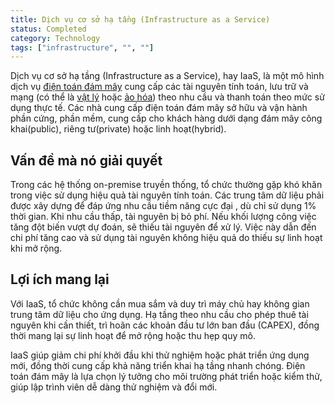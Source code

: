 ```yaml
---
title: Dịch vụ cơ sở hạ tầng (Infrastructure as a Service)
status: Completed
category: Technology
tags: ["infrastructure", "", ""]
---
```


Dịch vụ cơ sở hạ tầng (Infrastructure as a Service), hay IaaS, là một mô hình dịch vụ [điện toán đám mây](/cloud-computing/) cung cấp các tài nguyên tính toán, lưu trữ và mạng (có thể là [vật lý](/bare-metal-machine/) hoặc [ảo hóa](/virtualization/)) theo nhu cầu và thanh toán theo mức sử dụng thực tế. Các nhà cung cấp điện toán đám mây sở hữu và vận hành phần cứng, phần mềm, cung cấp cho khách hàng dưới dạng đám mây công khai(public), riêng tư(private) hoặc linh hoạt(hybrid).

## Vấn đề mà nó giải quyết

Trong các hệ thống on-premise truyền thống, tổ chức thường gặp khó khăn trong việc sử dụng hiệu quả tài nguyên tính toán. Các trung tâm dữ liệu phải được xây dựng để đáp ứng nhu cầu tiềm năng cực đại , dù chỉ sử dụng 1% thời gian. Khi nhu cầu thấp, tài nguyên bị bỏ phí. Nếu khối lượng công việc tăng đột biến vượt dự đoán, sẽ thiếu tài nguyên để xử lý. Việc này dẫn đến chi phí tăng cao và sử dụng tài nguyên không hiệu quả do thiếu sự linh hoạt khi mở rộng.

## Lợi ích mang lại

Với IaaS, tổ chức không cần mua sắm và duy trì máy chủ hay không gian trung tâm dữ liệu cho ứng dụng. Hạ tầng theo nhu cầu cho phép thuê tài nguyên khi cần thiết, trì hoãn các khoản đầu tư lớn ban đầu (CAPEX), đồng thời mang lại sự linh hoạt để mở rộng hoặc thu hẹp quy mô.

IaaS giúp giảm chi phí khởi đầu khi thử nghiệm hoặc phát triển ứng dụng mới, đồng thời cung cấp khả năng triển khai hạ tầng nhanh chóng. Điện toán đám mây là lựa chọn lý tưởng cho môi trường phát triển hoặc kiểm thử, giúp lập trình viên dễ dàng thử nghiệm và đổi mới.
